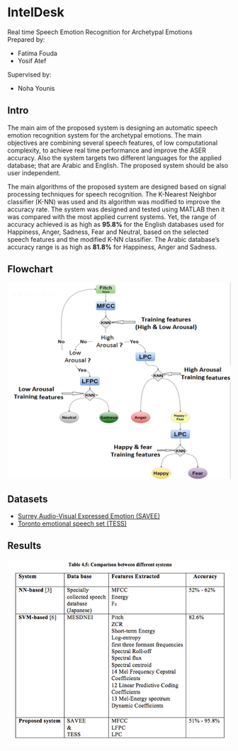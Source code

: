# IntelDesk
Real time Speech Emotion Recognition for Archetypal Emotions <br>
Prepared by:
- Fatima Fouda
- Yosif Atef

Supervised by: <br>
- Noha Younis

## Intro
The main aim of the proposed system is designing an automatic speech emotion recognition system for the archetypal emotions.  The main objectives are combining several speech features, of low computational complexity, to achieve real time performance and improve the ASER accuracy. Also the system targets two different languages for the applied database; that are Arabic and English. The proposed system should be also user independent. 

The main algorithms of the proposed system are designed based on signal processing techniques for speech recognition. The K-Nearest Neighbor classifier (K-NN) was used and its algorithm was modified to improve the accuracy rate. The system was designed and tested using MATLAB then it was compared with the most applied current systems. Yet, the range of accuracy achieved is as high as **95.8%** for the English databases used for Happiness, Anger, Sadness, Fear and Neutral, based on the selected speech features and the modified K-NN classifier. The Arabic database’s accuracy range is as high as **81.8%** for Happiness, Anger and Sadness.

## Flowchart
![Flowchart](https://github.com/fatimafouda/IntelDesk/blob/assets/assets/Flowchart.png)

## Datasets

- [Surrey Audio-Visual Expressed Emotion (SAVEE)](http://kahlan.eps.surrey.ac.uk/savee/Database.html)
- [Toronto emotional speech set (TESS)](https://tspace.library.utoronto.ca/handle/1807/24487)

## Results
![Results](https://github.com/fatimafouda/IntelDesk/blob/assets/assets/Paper%20Comparision.png)



